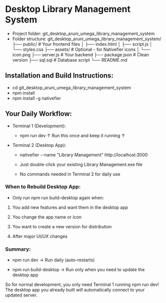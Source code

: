 # Desktop Library Management System
- Project folder: git_desktop_aruni_umega_library_management_system
- Folder structure:
git_desktop_aruni_umega_library_management_system/
├── public/           # Your frontend files
│   ├── index.html
│   ├── script.js
│   └── styles.css
├── assets/           # Optional - for Nativefier icons
│   └── icon.png
├── server.js         # Your backend
├── package.json      # Clean version
├── sql.sql           # Database script
└── README.md

## Installation and Build Instructions:
- cd git_desktop_aruni_umega_library_management_system
- npm install
- npm install -g nativefier
## Your Daily Workflow:
- Terminal 1 (Development):
    - npm run dev
↑ Run this once and keep it running ↑

- Terminal 2 (Desktop App):
    - nativefier --name "Library Management" http://localhost:3000

    - Just double-click your existing Library Management.exe file

    - No commands needed in Terminal 2 for daily use

### When to Rebuild Desktop App:
- Only run npm run build-desktop again when:

1. You add new features and want them in the desktop app

2. You change the app name or icon

3. You want to create a new version for distribution

4. After major UI/UX changes

### Summary:
* npm run dev → Run daily (auto-restarts)

* npm run build-desktop → Run only when you need to update the desktop app

So for normal development, you only need Terminal 1 running npm run dev! The desktop app you already built will automatically connect to your updated server. 